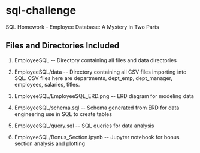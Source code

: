 # sql-challenge
SQL Homework - Employee Database: A Mystery in Two Parts

Files and Directories Included
--------------------------------

1) EmployeeSQL -- Directory containing all files and data directories

2) EmployeeSQL/data -- Directory containing all CSV files importing into SQL.  CSV files here are departments, dept_emp, dept_manager, employees, salaries, titles.

3) EmployeeSQL/EmployeeSQL_ERD.png -- ERD diagram for modeling data

4) EmployeeSQL/schema.sql -- Schema generated from ERD for data engineering use in SQL to create tables

5) EmployeeSQL/query.sql -- SQL queries for data analysis 

6) EmployeeSQL/Bonus_Section.ipynb -- Jupyter notebook for bonus section analysis and plotting
